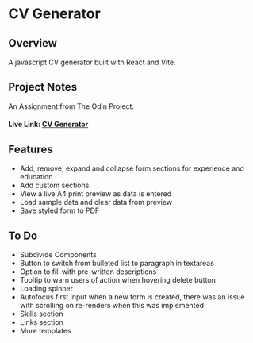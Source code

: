 # CV Generator

## Overview

A javascript CV generator built with React and Vite.

## Project Notes

An Assignment from The Odin Project.

#### Live Link: [CV Generator](https://odin-cv-generator.netlify.app/)

## Features

- Add, remove, expand and collapse form sections for experience and education
- Add custom sections
- View a live A4 print preview as data is entered
- Load sample data and clear data from preview
- Save styled form to PDF

## To Do

- Subdivide Components
- Button to switch from bulleted list to paragraph in textareas
- Option to fill with pre-written descriptions
- Tooltip to warn users of action when hovering delete button
- Loading spinner
- Autofocus first input when a new form is created, there was an issue with scrolling on re-renders when this was implemented
- Skills section
- Links section
- More templates
